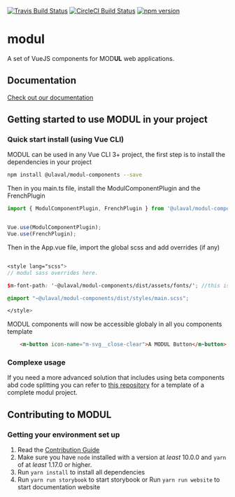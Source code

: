 [![Travis Build Status](https://travis-ci.org/ulaval/modul.svg?branch=develop)](https://travis-ci.org/ulaval/modul)
[![CircleCI Build Status](https://circleci.com/gh/ulaval/modul/tree/develop.svg?style=shield&circle-token=:circle-token)](https://circleci.com/gh/ulaval/modul)
[![npm version](https://badge.fury.io/js/%40ulaval%2Fmodul-components.svg)](https://badge.fury.io/js/%40ulaval%2Fmodul-components)

# modul

A set of VueJS components for MOD**UL** web applications.

## Documentation

[Check out our documentation](https://ulaval.github.io/modul)

## Getting started to use MODUL in your project

### Quick start install (using Vue CLI)

MODUL can be used in any Vue CLI 3+ project, the first step is to install the dependencies in your project

```bash
npm install @ulaval/modul-components --save
```

Then in you main.ts file, install the ModulComponentPlugin and the FrenchPlugin

```typescript
import { ModulComponentPlugin, FrenchPlugin } from '@ulaval/modul-components';


Vue.use(ModulComponentPlugin);
Vue.use(FrenchPlugin);
```

Then in the App.vue file, import the global scss and add overrides (if any)

```scss

<style lang="scss">
// modul sass overrides here.

$m-font-path: '~@ulaval/modul-components/dist/assets/fonts/'; //this is required.

@import "~@ulaval/modul-components/dist/styles/main.scss";

</style>

```

MODUL components will now be accessible globaly in all you components template

```html
    <m-button icon-name="m-svg__close-clear">A MODUL Button</m-button>
```



### Complexe usage

If you need a more advanced solution that includes using beta components abd code splitting you can refer to [this repository](https://github.com/ulaval/modul-typescript-template) for a template of a complete modul project.

## Contributing to MODUL

### Getting your environment set up

1. Read the [Contribution Guide](./CONTRIBUTING.md)
2. Make sure you have `node` installed with a version at _least_ 10.0.0 and `yarn` of at _least_ 1.17.0 or higher.
3. Run `yarn install` to install all dependencies
4. Run `yarn run storybook` to start storybook or Run `yarn run website` to start documentation website
